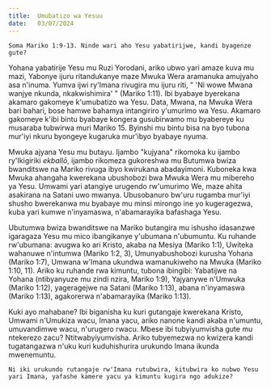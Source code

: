 ```yaml
---
title:  Umubatizo wa Yesuu
date:   03/07/2024
---
```


`Soma Mariko 1:9-13. Ninde wari aho Yesu yabatirijwe, kandi byagenze gute?`

Yohana yabatirije Yesu mu Ruzi Yorodani, ariko ubwo yari amaze kuva mu mazi, Yabonye ijuru ritandukanye maze Mwuka Wera aramanuka amujyaho asa n'inuma. Yumva ijwi ry'Imana rivugira mu ijuru riti, " 'Ni wowe Mwana wanjye nkunda, nkakwishimira' " (Mariko 1:11). Ibi byabaye byerekana akamaro gakomeye k'umubatizo wa Yesu. Data, Mwana, na Mwuka Wera bari bahari, bose hamwe bahamya intangiriro y'umurimo wa Yesu. Akamaro gakomeye k'ibi bintu byabaye kongera gusubirwamo mu byabereye ku musaraba tubwirwa muri Mariko 15. Byinshi mu bintu bisa na byo tubona mur'iyi nkuru byongeye kugaruka mur'ibyo byabaye nyuma.

Mwuka ajyana Yesu mu butayu. Ijambo "kujyana" rikomoka ku ijambo ry'Ikigiriki _ekballō_, ijambo rikomeza gukoreshwa mu Butumwa bwiza bwanditswe na Mariko rivuga ibyo kwirukana abadayimoni. Kuboneka kwa Mwuka ahangaha kwerekana ubushobozi bwa Mwuka Wera mu mibereho ya Yesu. Umwami yari atangiye urugendo rw'umurimo We, maze ahita asakirana na Satani uwo mwanya. Ubusobanuro bw'uru rugamba mur'iyi shusho bwerekanwa mu byabaye mu minsi mirongo ine yo kugeragezwa, kuba yari kumwe n'inyamaswa, n'abamarayika bafashaga Yesu.

Ubutumwa bwiza bwanditswe na Mariko butangira mu ishusho idasanzwe igaragaza Yesu mu mico ibangikanye y'ubumana n'ubumuntu. Ku ruhande rw'ubumana: avugwa ko ari Kristo, akaba na Mesiya (Mariko 1:1), Uwiteka wahanuwe n'intumwa (Mariko 1:2, 3), Umunyabushobozi kurusha Yohana (Mariko 1:7), Umwana w'Imana ukundwa wamanukiweho na Mwuka (Mariko 1:10, 11). Ariko ku ruhande rwa kimuntu, tubona ibingibi: Yabatijwe na Yohana (ntibyanyuze mu zindi nzira, Mariko 1:9), Yajyanywe n'Umwuka (Mariko 1:12), yageragejwe na Satani (Mariko 1:13), abana n'inyamaswa (Mariko 1:13), agakorerwa n'abamarayika (Mariko 1:13).

Kuki ayo mahabane? Ibi biganisha ku kuri gutangaje kwerekana Kristo, Umwami n'Umukiza wacu, Imana yacu, ariko nanone kandi akaba n'umuntu, umuvandimwe wacu, n'urugero rwacu. Mbese ibi tubyiyumvisha gute mu ntekerezo zacu? Ntitwabyiyumvisha. Ariko tubyemezwa no kwizera kandi tugatangazwa n'uku kuri kuduhishurira urukundo Imana ikunda mwenemuntu.

`Ni iki urukundo rutangaje rw'Imana rutubwira, kitubwira ko nubwo Yesu yari Imana, yafashe kamere yacu ya kimuntu kugira ngo adukize?`